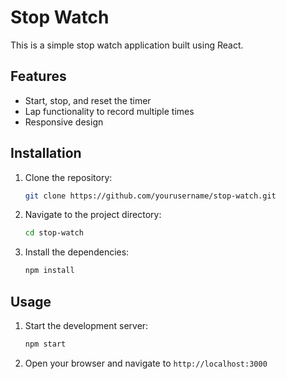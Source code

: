 # Stop Watch

This is a simple stop watch application built using React.

## Features

- Start, stop, and reset the timer
- Lap functionality to record multiple times
- Responsive design

## Installation

1. Clone the repository:
    ```bash
    git clone https://github.com/yourusername/stop-watch.git
    ```
2. Navigate to the project directory:
    ```bash
    cd stop-watch
    ```
3. Install the dependencies:
    ```bash
    npm install
    ```

## Usage

1. Start the development server:
    ```bash
    npm start
    ```
2. Open your browser and navigate to `http://localhost:3000`

